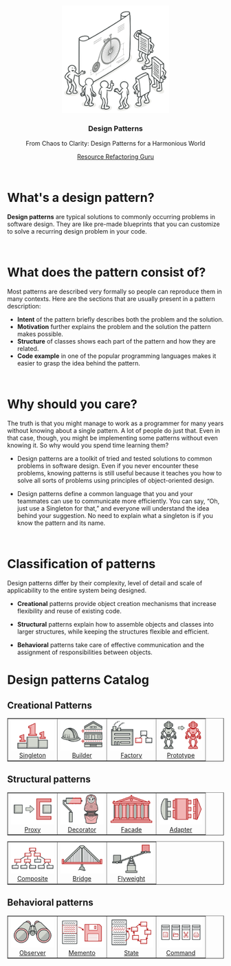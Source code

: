<div align="center" id="top">
  <a href="">
    <img src="assets/imgs/main.png" alt="Logo" width="250px">
  </a>

  <h3 align="center">Design Patterns</h3>

  <p align="center">
    From Chaos to Clarity: Design Patterns for a Harmonious World
  </p>
  <p align="center">
    <a href="https://refactoring.guru/design-patterns">Resource Refactoring Guru</a>
  </p>
</div>

<br />

# What's a design pattern?

**Design patterns** are typical solutions to commonly occurring problems in software design. They are like pre-made blueprints that you can customize to solve a recurring design problem in your code.

<br/>

# What does the pattern consist of?
Most patterns are described very formally so people can reproduce them in many contexts. Here are the sections that are usually present in a pattern description:

- **Intent** of the pattern briefly describes both the problem and the solution.
- **Motivation** further explains the problem and the solution the pattern makes possible.
- **Structure** of classes shows each part of the pattern and how they are related.
- **Code example** in one of the popular programming languages makes it easier to grasp the idea behind the pattern.

<br/>

# Why should you care?
The truth is that you might manage to work as a programmer for many years without knowing about a single pattern. A lot of people do just that. Even in that case, though, you might be implementing some patterns without even knowing it. So why would you spend time learning them?

- Design patterns are a toolkit of tried and tested solutions to common problems in software design. Even if you never encounter these problems, knowing patterns is still useful because it teaches you how to solve all sorts of problems using principles of object-oriented design.

- Design patterns define a common language that you and your teammates can use to communicate more efficiently. You can say, “Oh, just use a Singleton for that,” and everyone will understand the idea behind your suggestion. No need to explain what a singleton is if you know the pattern and its name.

<br />

# Classification of patterns
Design patterns differ by their complexity, level of detail and scale of applicability to the entire system being designed.

- **Creational** patterns provide object creation mechanisms that increase flexibility and reuse of existing code.

- **Structural** patterns explain how to assemble objects and classes into larger structures, while keeping the structures flexible and efficient.

- **Behavioral** patterns take care of effective communication and the assignment of responsibilities between objects.

# Design patterns Catalog
## Creational Patterns
<table align="center" width="100%" border="1">
  <tr>
    <td align="center">
        <img src="assets/imgs/creation-patterns/singleton.png" width="100px">
        <div>
          <a href="./docs/singleton.md">Singleton</a>
        </div>
    </td>
    <td align="center">
        <img src="assets/imgs/creation-patterns/builder.png" width="100px">
        <div>
          <a href="./docs/builder.md">Builder</a>
        </div>
    </td>
    <td align="center">
        <img src="assets/imgs/creation-patterns/factory.png"  width="100px">
        <div>
          <a href="./docs/factory.md">Factory</a>
        </div>
    </td>
    <td align="center">
        <img src="assets/imgs/creation-patterns/prototype.png"  width="100px">
        <div>
          <a href="./docs/prototype.md">Prototype</a>
        </div>
    </td>
  </tr>
</table>

## Structural patterns
<table align="center" width="100%" border="1">
  <tr>
    <td align="center">
        <img src="assets/imgs/structure-patterns/proxy.png" width="100px">
        <div>
          <a href="./docs/proxy.md">Proxy</a>
        </div>
    </td>
    <td align="center">
        <img src="assets/imgs/structure-patterns/decorator.png" width="100px">
        <div>
          <a href="./docs/decorator.md">Decorator</a>
        </div>
    </td>
    <td align="center">
        <img src="assets/imgs/structure-patterns/facade.png"  width="100px">
        <div>
          <a href="./docs/facade.md">Facade</a>
        </div>
    </td>
    <td align="center">
        <img src="assets/imgs/structure-patterns/adapter.png"  width="100px">
        <div>
          <a href="./docs/adapter.md">Adapter</a>
        </div>
    </td>
  </tr>
</table>

<table align="center" width="100%" border="1">
  <tr>
    <td align="center">
        <img src="assets/imgs/structure-patterns/composite.png" width="100px">
        <div>
          <a href="./docs/composite.md">Composite</a>
        </div>
    </td>
    <td align="center">
        <img src="assets/imgs/structure-patterns/bridge.png" width="100px">
        <div>
          <a href="./docs/bridge.md">Bridge</a>
        </div>
    </td>
    <td align="center">
        <img src="assets/imgs/structure-patterns/flyweight.png"  width="100px">
        <div>
          <a href="./docs/flyweight.md">Flyweight</a>
        </div>
    </td>
  </tr>
</table>

## Behavioral patterns
<table align="center" width="100%" border="1">
  <tr>
    <td align="center">
        <img src="assets/imgs/behav-patterns/observer.png" width="100px">
        <div>
          <a href="#">Observer</a>
        </div>
    </td>
    <td align="center">
        <img src="assets/imgs/behav-patterns/memento.png" width="100px">
        <div>
          <a href="./docs/momento.md">Memento</a>
        </div>
    </td>
    <td align="center">
        <img src="assets/imgs/behav-patterns/state.png"  width="100px">
        <div>
        <a href="./docs/state.md">State</a>
        </div>
    </td>
    <td align="center">
        <img src="assets/imgs/behav-patterns/command.png"  width="100px">
        <div>
          <a href="./docs/command.md">Command</a>
        </div>
    </td>
  </tr>
</table>
